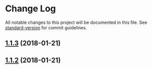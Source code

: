 # Change Log

All notable changes to this project will be documented in this file. See [standard-version](https://github.com/conventional-changelog/standard-version) for commit guidelines.

<a name="1.1.3"></a>
## [1.1.3](https://github.com/soenkekluth/scrollemitter/compare/v1.1.2...v1.1.3) (2018-01-21)



<a name="1.1.2"></a>
## [1.1.2](https://github.com/soenkekluth/scrollemitter/compare/v1.1.1...v1.1.2) (2018-01-21)
